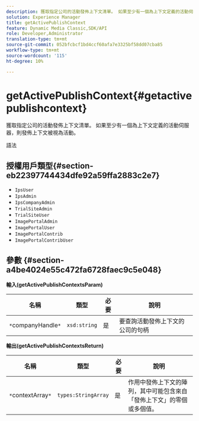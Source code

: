```yaml
---
description: 獲取指定公司的活動發佈上下文清單。 如果至少有一個為上下文定義的活動伺服器，則發佈上下文被視為活動。
solution: Experience Manager
title: getActivePublishContext
feature: Dynamic Media Classic,SDK/API
role: Developer,Administrator
translation-type: tm+mt
source-git-commit: 052bfcbcf1bd4ccf60afa7e3325bf58dd07cba85
workflow-type: tm+mt
source-wordcount: '115'
ht-degree: 10%

---
```



# getActivePublishContext{#getactivepublishcontext}

獲取指定公司的活動發佈上下文清單。 如果至少有一個為上下文定義的活動伺服器，則發佈上下文被視為活動。

語法

## 授權用戶類型{#section-eb22397744434dfe92a59ffa2883c2e7}

* `IpsUser`
* `IpsAdmin`
* `IpsCompanyAdmin`
* `TrialSiteAdmin`
* `TrialSiteUser`
* `ImagePortalAdmin`
* `ImagePortalUser`
* `ImagePortalContrib`
* `ImagePortalContribUser`

## 參數 {#section-a4be4024e55c472fa6728faec9c5e048}

**輸入(getActivePublishContextsParam)**

| 名稱 | 類型 | 必要 | 說明 |
|---|---|---|---|
| `*`companyHandle`*` | `xsd:string` | 是 | 要查詢活動發佈上下文的公司的句柄 |

**輸出(getActivePublishContextsReturn)**

| 名稱 | 類型 | 必要 | 說明 |
|---|---|---|---|
| `*`contextArray`*` | `types:StringArray` | 是 | 作用中發佈上下文的陣列，其中可能包含來自「發佈上下文」的零個或多個值。 |

